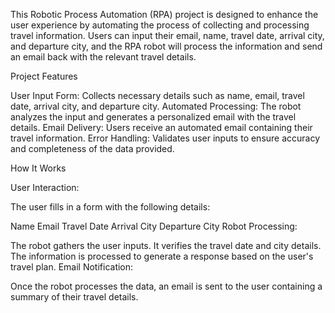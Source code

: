 This Robotic Process Automation (RPA) project is designed to enhance the user experience by automating the process of collecting and processing travel information. Users can input their email, name, travel date, arrival city, and departure city, and the RPA robot will process the information and send an email back with the relevant travel details.

Project Features

User Input Form: Collects necessary details such as name, email, travel date, arrival city, and departure city.
Automated Processing: The robot analyzes the input and generates a personalized email with the travel details.
Email Delivery: Users receive an automated email containing their travel information.
Error Handling: Validates user inputs to ensure accuracy and completeness of the data provided.

How It Works

User Interaction:

The user fills in a form with the following details:

Name
Email
Travel Date
Arrival City
Departure City
Robot Processing:

The robot gathers the user inputs.
It verifies the travel date and city details.
The information is processed to generate a response based on the user's travel plan.
Email Notification:

Once the robot processes the data, an email is sent to the user containing a summary of their travel details.
